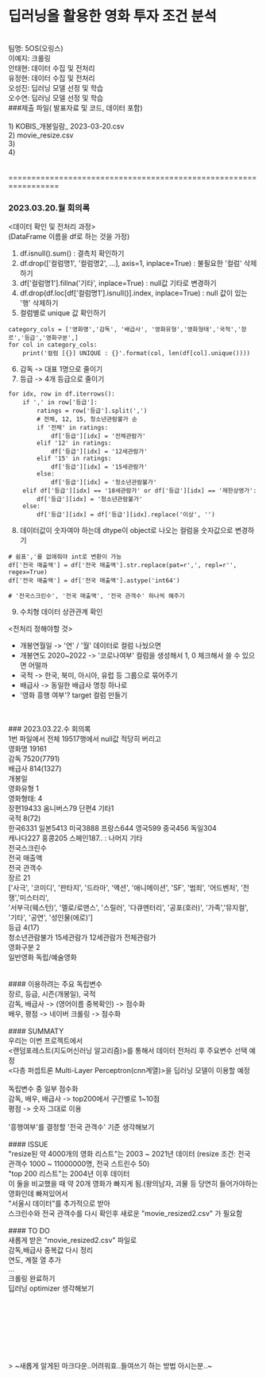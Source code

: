 # 딥러닝을 활용한 영화 투자 조건 분석 
<br> 팀명: 5OS(오링스)
<br> 이예지: 크롤링
<br> 안태현: 데이터 수집 및 전처리 
<br> 유정현: 데이터 수집 및 전처리 
<br> 오성진: 딥러닝 모델 선정 및 학습
<br> 오수연: 딥러닝 모델 선정 및 학습
<br> ###제출 파일( 발표자료 및 코드, 데이터 포함)  
<br> 1) KOBIS_개봉일람_ 2023-03-20.csv
<br> 2) movie_resize.csv
<br> 3)
<br> 4)
<br>  
<br> =================================================================
### 2023.03.20.월 회의록
<데이터 확인 및 전처리 과정><br>
(DataFrame 이름을 df로 하는 것을 가정)<br>
1. df.isnull().sum() : 결측치 확인하기<br>
2. df.drop(['컬럼명1', '컬럼명2', ...], axis=1, inplace=True) : 불필요한 '컬럼' 삭제하기<br>
3. df['컬럼명1'].fillna('기타', inplace=True) : null값 기타로 변경하기<br>
4. df.drop(df.loc[df['컬럼명1'].isnull()].index, inplace=True) : null 값이 있는 '행' 삭제하기<br>
5. 컬럼별로 unique 값 확인하기<br>
```
category_cols = ['영화명','감독', '배급사', '영화유형','영화형태','국적','장르','등급','영화구분',]
for col in category_cols:
    print('컬럼 [{}] UNIQUE : {}'.format(col, len(df[col].unique())))
```
6. 감독 -> 대표 1명으로 줄이기<br>
7. 등급 -> 4개 등급으로 줄이기<br>
```
for idx, row in df.iterrows():
    if ',' in row['등급']:
        ratings = row['등급'].split(',')
        # 전체, 12, 15, 청소년관람불가 순
        if '전체' in ratings:
            df['등급'][idx] = '전체관람가'
        elif '12' in ratings:
            df['등급'][idx] = '12세관람가'
        elif '15' in ratings:
            df['등급'][idx] = '15세관람가'
        else:
            df['등급'][idx] = '청소년관람불가'
    elif df['등급'][idx] == '18세관람가' or df['등급'][idx] == '제한상영가': 
        df['등급'][idx] = '청소년관람불가'
    else:
        df['등급'][idx] = df['등급'][idx].replace('이상', '')
```
8. 데이터값이 숫자여야 하는데 dtype이 object로 나오는 컬럼을 숫자값으로 변경하기<br>
```
# 쉼표','를 없애줘야 int로 변환이 가능
df['전국 매출액'] = df['전국 매출액'].str.replace(pat=r',', repl=r'', regex=True)
df['전국 매출액'] = df['전국 매출액'].astype('int64')

# '전국스크린수', '전국 매출액', '전국 관객수' 하나씩 해주기
```
9. 수치형 데이터 상관관계 확인<br>

<전처리 정해야할 것><br>
* 개봉연월일 -> '연' / '월' 데이터로 컬럼 나눴으면
* 개봉연도 2020~2022 -> '코로나여부' 컬럼을 생성해서 1, 0 체크해서 쓸 수 있으면 어떨까
* 국적 -> 한국, 북미, 아시아, 유럽 등 그룹으로 묶어주기
* 배급사 -> 동일한 배급사 명칭 하나로
* '영화 흥행 여부'? target 컬럼 만들기
<br>
<br>
### 2023.03.22.수 회의록
<br> 1번 파일에서 전체 19517행에서 null값 적당히 버리고 
<br> 영화명 19161
<br> 감독 7520(7791)
<br> 배급사 814(1327)
<br> 개봉일
<br> 영화유형 1
<br> 영화형태: 4 
<br>     장편19433 옴니버스79 단편4 기타1
<br> 국적 8(72)
<br>     한국6331 일본5413 미국3888 프랑스644 영국599 중국456 독일304
<br>     캐나다227 홍콩205 스페인187.. : 나머지 기타
<br> 전국스크린수 
<br> 전국 매출액 
<br> 전국 관객수 
<br> 장르 21
<br>     ['사극', '코미디', '판타지', '드라마', '액션', '애니메이션', 'SF', '범죄', '어드벤처', '전쟁','미스터리', 
<br>     '서부극(웨스턴)', '멜로/로맨스', '스릴러', '다큐멘터리', '공포(호러)', '가족','뮤지컬', '기타', '공연', '성인물(에로)']
<br> 등급 4(17) 
<br>     청소년관람불가 15세관람가 12세관람가 전체관람가
<br> 영화구분 2 
<br>     일반영화 독립/예술영화
<br> 
<br> 
<br> 
#### 이용하려는 주요 독립변수
<br> 장르, 등급, 시즌(개봉일), 국적
<br> 감독, 배급사 -> (영어이름 중복확인) -> 점수화
<br> 배우, 평점 -> 네이버 크롤링 -> 점수화 
<br> 
<br> 
#### SUMMATY
<br> 우리는 이번 프로젝트에서 
<br> <랜덤포레스트(지도머신러닝 알고리즘)>를 통해서 데이터 전처리 후 주요변수 선택 예정 
<br> <다층 퍼셉트론 Multi-Layer Perceptron(cnn계열)>을 딥러닝 모델이 이용할 예정 
<br> 
<br> 독립변수 중 일부 점수화 
<br> 감독, 배우, 배급사 -> top200에서 구간별로 1~10점 
<br> 평점 -> 숫자 그대로 이용
<br> 
<br> '흥행여부'를 결정할 '전국 관객수' 기준 생각해보기  
<br>  
<br> 
#### ISSUE
<br> "resize된 약 4000개의 영화 리스트"는 2003 ~ 2021년 데이터 (resize 조건: 전국 관객수 1000 ~ 11000000명, 전국 스트린수 50)
<br> "top 200 리스트"는 2004년 이후 데이터 
<br> 이 둘을 비교했을 때 약 20개 영화가 빠지게 됨.(왕의남자, 괴물 등 당연히 들어가야하는 영화인데 빠져있어서 
<br> "서울시 데이터"를 추가적으로 받아 
<br> 스크린수와 전국 관객수를 다시 확인후 새로운 "movie_resized2.csv" 가 필요함
<br> 
<br>
#### TO DO
<br>  새롭게 받은 "movie_resized2.csv" 파일로 
<br>  감독,배급사 중복값 다시 정리 
<br>  연도, 계절 열 추가
<br>  ...
<br>  크롤링 완료하기
<br>  딥러닝 optimizer 생각해보기
<br> 
<br> 
<br> 
<br> 
<br> 
<br> 
<br> 
<br> 
<br> 
> ~새롭게 알게된 마크다운..어려워효..들여쓰기 하는 방법 아시는분..~
<br> 
<br> 
<br> 
<br> 
<br> 
<br> 
<br> 
<br> 
<br> 
<br> 
<br> 
<br> 
<br> 
<br> 
 
